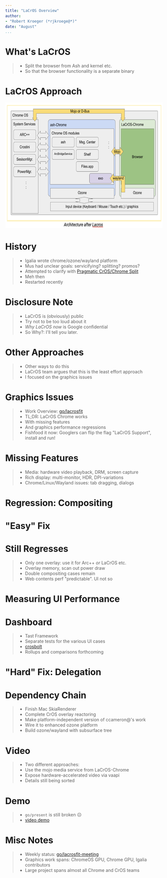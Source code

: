 ```yaml
---
title: "LaCrOS Overview"
author:
- "Robert Kroeger (*rjkroege@*)"
date: "August"
...
```

<!--
pandoc -t dzslides -s lacrosoverview.md  | sed 's/margin-top: 200px;/margin-top: 20px;/' > lacrosoverview.html
-->

# What's LaCrOS

> - Split the browser from Ash and kernel etc.
> - So that the browser functionality is a separate binary

# LaCrOS Approach

<div style="text-align:center" >
  <img src="lacrosarch.png" height="400" alt="LaCrOS Architecture"></img>
</div>

# History

> - Igalia wrote chrome/ozone/wayland platform
> - Mus had unclear goals: servicifying? splitting? promos?
> - Attempted to clarify with [Pragmatic CrOS/Chrome Split](https://docs.google.com/document/d/1jZE03KYB-Bk7EieITcO-hix7fZ8qydtnnUpihvcwNsk/edit)
> - Meh then
> - Restarted recently

#  Disclosure  Note

> - LaCrOS is (obviously) public
> - Try not to be too loud about it
> - *Why LaCrOS now* is Google confidential
> - So Why?: I'll tell you later.

# Other Approaches

> - Other ways to do this
> - LaCrOS team argues that this is the least effort approach
> - I focused on the graphics issues

# Graphics Issues

> - Work Overview: [go/lacrosfit](https://goto.google.com/lacrosfit)
> - TL;DR: LaCrOS Chrome works
> - With  missing features
> - And graphics performance regressions
> - Fishfood it now: Googlers can flip the flag "LaCrOS Support", install and run!

# Missing Features

> - Media: hardware video playback, DRM, screen capture
> - Rich display: multi-monitor, HDR, DPI-variations
> - Chrome/Linux/Wayland issues: tab dragging, dialogs

# Regression: Compositing

<div style="text-align:center" >
  <object data="perf-why-extra-work-simplified.svg" height="300" alt="Double Composite"></object>
</div>

# "Easy" Fix

<div style="text-align:center" >
  <object data="perf-why-lacros_chrome.svg" height="340" alt="Double Composite"></object>
</div>

# Still Regresses

> - Only one overlay: use it for Arc++ *or* LaCrOS etc.
> - Overlay memory, scan out power draw
> - Double compositing cases remain
> - Web contents perf "predictable". UI not so

# Measuring UI Performance

<div style="text-align:center" >
  <object data="perf-why-poc-testing.svg" height="360" alt="Double Composite"></object>
</div>

# Dashboard

> - Tast Framework
> - Separate tests for the various UI cases
> - [crosbolt](https://crosbolt.googleplex.com/time_series/tast.ui.OverviewPerf.lacros?tab=time_series&sku_filter=eve_IntelR_CoreTM_i5_7Y57_CPU_1_20GHz_8GB%7Ceve_IntelR_CoreTM_i5_7Y57_CPU_1_20GHz_8GB.arcvm%7Ceve_IntelR_CoreTM_i7_7Y75_CPU_1_30GHz_16GB%7Ceve_IntelR_CoreTM_i7_7Y75_CPU_1_30GHz_16GB.arcvm&suite=crosbolt&test=tast.ui.OverviewPerf&metric=Ash.Overview.AnimationSmoothness.Enter.ClamshellMode.2windows)
> - Rollups and comparisons forthcoming

# "Hard" Fix: Delegation

<div style="text-align:center" >
  <object data="perf-why-delegated_compositing.svg" height="360" alt="Double Composite"></object>
</div>

# Dependency Chain

> - Finish Mac SkiaRenderer
> - Complete CrOS overlay reactoring
> - Make platform-independent version of ccameron@'s work
> - Wire it to enhanced ozone platform
> - Build ozone/wayland with subsurface tree

# Video

> - Two different approaches:
> - Use the mojo media service from LaCrOS-Chrome
> - Expose hardware-accelerated video via vaapi
> - Details still being sorted

# Demo

> - `go/present` is still broken ☹️
> - [video demo](https://drive.google.com/file/d/1YBwu7SlaS1u4RD1_yBdMtQjHpgvoptid/view?usp=sharing)


# Misc Notes

> - Weekly status: [go/lacrosfit-meeting](https://goto.google.com/lacrosfit-meeting)
> - Graphics work spans: ChromeOS GPU, Chrome GPU, Igalia contributors
> - Large project spans almost all Chrome and  CrOS teams

